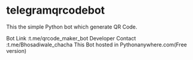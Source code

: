 # telegramqrcodebot

This the simple Python bot which generate QR Code.

Bot Link :t.me/qrcode_maker_bot
Developer Contact :t.me/Bhosadiwale_chacha
This Bot hosted in Pythonanywhere.com(Free version)

